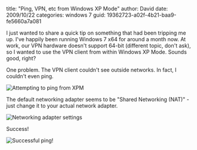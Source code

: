 
title: "Ping, VPN, etc from Windows XP Mode"
author: David
date: 2009/10/22
categories: windows 7
guid: 19362723-a02f-4b21-baa9-fe5660a7a081

I just wanted to share a quick tip on something that had been tripping me up. I've happily been running Windows 7 x64 for around a month now. At work, our VPN hardware doesn't support 64-bit (different topic, don't ask), so I wanted to use the VPN client from within Windows XP Mode. Sounds good, right? 

One problem. The VPN client couldn't see outside networks. In fact, I couldn't even ping. 

![Attempting to ping  from XPM](http://www.mohundro.com/blog/content/binary/WindowsLiveWriter/PingVPNetcfromWindowsXPMode_12ADF/image_3.png)

 The default networking adapter seems to be "Shared Networking (NAT)" - just change it to your actual network adapter. 

![Networking adapter settings](http://www.mohundro.com/blog/content/binary/WindowsLiveWriter/PingVPNetcfromWindowsXPMode_12ADF/image_6.png)

Success! 

![Successful ping!](http://www.mohundro.com/blog/content/binary/WindowsLiveWriter/PingVPNetcfromWindowsXPMode_12ADF/image_9.png)


